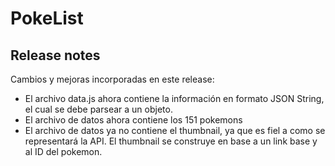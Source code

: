 # PokeList

## Release notes
Cambios y mejoras incorporadas en este release:
- El archivo data.js ahora contiene la información en formato JSON String, el cual se debe parsear a un objeto.
- El archivo de datos ahora contiene los 151 pokemons
- El archivo de datos ya no contiene el thumbnail, ya que es fiel a como se representará la API. El thumbnail se construye en base a un link base y al ID del pokemon.
